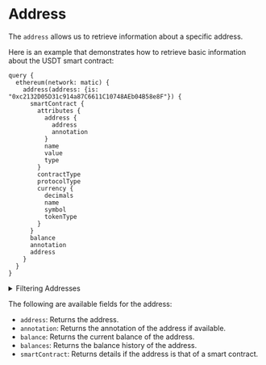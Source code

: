# Address

The `address` allows us to retrieve information about a specific address.

Here is an example that demonstrates how to retrieve basic information about the USDT smart contract:

```
query {
  ethereum(network: matic) {
    address(address: {is: "0xc2132D05D31c914a87C6611C10748AEb04B58e8F"}) {
      smartContract {
        attributes {
          address {
            address
            annotation
          }
          name
          value
          type
        }
        contractType
        protocolType
        currency {
          decimals
          name
          symbol
          tokenType
        }
      }
      balance
      annotation
      address
    }
  }
}
```

<details>
<summary>Filtering Addresses</summary>
- `address`: Filter by a specific address or a list of addresses.

</details>

The following are available fields for the address:

- `address`: Returns the address.
- `annotation`: Returns the annotation of the address if available.
- `balance`: Returns the current balance of the address.
- `balances`: Returns the balance history of the address.
- `smartContract`: Returns details if the address is that of a smart contract.
